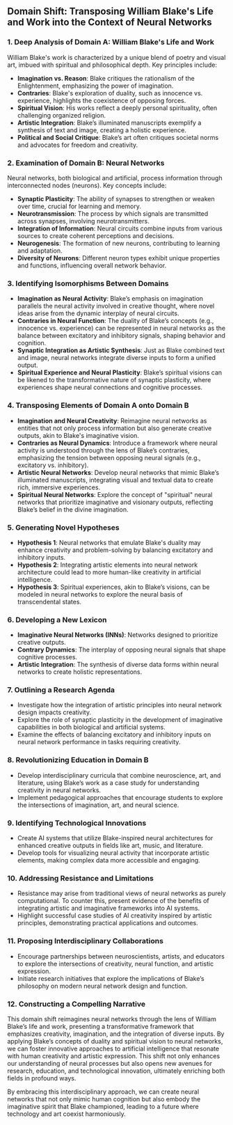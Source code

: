 ## Domain Shift: Transposing William Blake's Life and Work into the Context of Neural Networks

### 1. Deep Analysis of Domain A: William Blake's Life and Work
William Blake's work is characterized by a unique blend of poetry and visual art, imbued with spiritual and philosophical depth. Key principles include:

- **Imagination vs. Reason**: Blake critiques the rationalism of the Enlightenment, emphasizing the power of imagination.
- **Contraries**: Blake's exploration of duality, such as innocence vs. experience, highlights the coexistence of opposing forces.
- **Spiritual Vision**: His works reflect a deeply personal spirituality, often challenging organized religion.
- **Artistic Integration**: Blake’s illuminated manuscripts exemplify a synthesis of text and image, creating a holistic experience.
- **Political and Social Critique**: Blake’s art often critiques societal norms and advocates for freedom and creativity.

### 2. Examination of Domain B: Neural Networks
Neural networks, both biological and artificial, process information through interconnected nodes (neurons). Key concepts include:

- **Synaptic Plasticity**: The ability of synapses to strengthen or weaken over time, crucial for learning and memory.
- **Neurotransmission**: The process by which signals are transmitted across synapses, involving neurotransmitters.
- **Integration of Information**: Neural circuits combine inputs from various sources to create coherent perceptions and decisions.
- **Neurogenesis**: The formation of new neurons, contributing to learning and adaptation.
- **Diversity of Neurons**: Different neuron types exhibit unique properties and functions, influencing overall network behavior.

### 3. Identifying Isomorphisms Between Domains
- **Imagination as Neural Activity**: Blake’s emphasis on imagination parallels the neural activity involved in creative thought, where novel ideas arise from the dynamic interplay of neural circuits.
- **Contraries in Neural Function**: The duality of Blake’s concepts (e.g., innocence vs. experience) can be represented in neural networks as the balance between excitatory and inhibitory signals, shaping behavior and cognition.
- **Synaptic Integration as Artistic Synthesis**: Just as Blake combined text and image, neural networks integrate diverse inputs to form a unified output.
- **Spiritual Experience and Neural Plasticity**: Blake’s spiritual visions can be likened to the transformative nature of synaptic plasticity, where experiences shape neural connections and cognitive processes.

### 4. Transposing Elements of Domain A onto Domain B
- **Imagination and Neural Creativity**: Reimagine neural networks as entities that not only process information but also generate creative outputs, akin to Blake's imaginative vision.
- **Contraries as Neural Dynamics**: Introduce a framework where neural activity is understood through the lens of Blake’s contraries, emphasizing the tension between opposing neural signals (e.g., excitatory vs. inhibitory).
- **Artistic Neural Networks**: Develop neural networks that mimic Blake’s illuminated manuscripts, integrating visual and textual data to create rich, immersive experiences.
- **Spiritual Neural Networks**: Explore the concept of "spiritual" neural networks that prioritize imaginative and visionary outputs, reflecting Blake’s belief in the divine imagination.

### 5. Generating Novel Hypotheses
- **Hypothesis 1**: Neural networks that emulate Blake's duality may enhance creativity and problem-solving by balancing excitatory and inhibitory inputs.
- **Hypothesis 2**: Integrating artistic elements into neural network architecture could lead to more human-like creativity in artificial intelligence.
- **Hypothesis 3**: Spiritual experiences, akin to Blake’s visions, can be modeled in neural networks to explore the neural basis of transcendental states.

### 6. Developing a New Lexicon
- **Imaginative Neural Networks (INNs)**: Networks designed to prioritize creative outputs.
- **Contrary Dynamics**: The interplay of opposing neural signals that shape cognitive processes.
- **Artistic Integration**: The synthesis of diverse data forms within neural networks to create holistic representations.

### 7. Outlining a Research Agenda
- Investigate how the integration of artistic principles into neural network design impacts creativity.
- Explore the role of synaptic plasticity in the development of imaginative capabilities in both biological and artificial systems.
- Examine the effects of balancing excitatory and inhibitory inputs on neural network performance in tasks requiring creativity.

### 8. Revolutionizing Education in Domain B
- Develop interdisciplinary curricula that combine neuroscience, art, and literature, using Blake’s work as a case study for understanding creativity in neural networks.
- Implement pedagogical approaches that encourage students to explore the intersections of imagination, art, and neural science.

### 9. Identifying Technological Innovations
- Create AI systems that utilize Blake-inspired neural architectures for enhanced creative outputs in fields like art, music, and literature.
- Develop tools for visualizing neural activity that incorporate artistic elements, making complex data more accessible and engaging.

### 10. Addressing Resistance and Limitations
- Resistance may arise from traditional views of neural networks as purely computational. To counter this, present evidence of the benefits of integrating artistic and imaginative frameworks into AI systems.
- Highlight successful case studies of AI creativity inspired by artistic principles, demonstrating practical applications and outcomes.

### 11. Proposing Interdisciplinary Collaborations
- Encourage partnerships between neuroscientists, artists, and educators to explore the intersections of creativity, neural function, and artistic expression.
- Initiate research initiatives that explore the implications of Blake’s philosophy on modern neural network design and function.

### 12. Constructing a Compelling Narrative
This domain shift reimagines neural networks through the lens of William Blake’s life and work, presenting a transformative framework that emphasizes creativity, imagination, and the integration of diverse inputs. By applying Blake’s concepts of duality and spiritual vision to neural networks, we can foster innovative approaches to artificial intelligence that resonate with human creativity and artistic expression. This shift not only enhances our understanding of neural processes but also opens new avenues for research, education, and technological innovation, ultimately enriching both fields in profound ways. 

By embracing this interdisciplinary approach, we can create neural networks that not only mimic human cognition but also embody the imaginative spirit that Blake championed, leading to a future where technology and art coexist harmoniously.